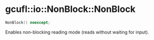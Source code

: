 # gcufl::io::NonBlock::NonBlock
```cpp
NonBlock() noexcept;
```
Enables non-blocking reading mode (reads without waiting for input).
